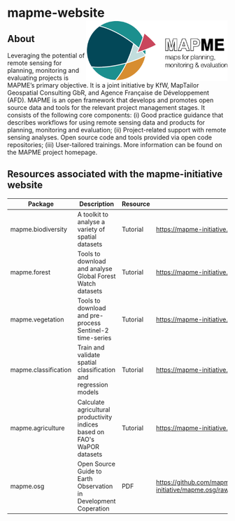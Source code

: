 # mapme-website <img src='assets/mapme-logo.png' align="right" height="138.5" />



## About
Leveraging the potential of remote sensing for planning, monitoring and evaluating projects is MAPME’s primary objective. It is a joint initiative by KfW, MapTailor Geospatial Consulting GbR, and Agence Française de Développement (AFD). MAPME is an open framework that develops and promotes open source data and tools for the relevant project management stages. It consists of the following core components: (i) Good practice guidance that describes workflows for using remote sensing data and products for planning, monitoring and evaluation; (ii) Project-related support with remote sensing analyses. Open source code and tools provided via open code repositories; (iii) User-tailored trainings. More information can be found on the MAPME project homepage.


## Resources associated with the mapme-initiative website

| Package               | Description                                                  	                | Resource 	        | Link                                                 	        |
| --------------------- | ----------------------------------------------------------------------------- | --------------------- | ------------------------------------------------------------- |
| mapme.biodiversity    | A toolkit to analyse a variety of spatial datasets                            | Tutorial              | https://mapme-initiative.github.io/mapme.biodiversity/        |
| mapme.forest          | Tools to download and analyse Global Forest Watch datasets   		        | Tutorial 	        | https://mapme-initiative.github.io/mapme.forest/     	        |
| mapme.vegetation      | Tools to download and pre-process Sentinel-2 time-series 		        | Tutorial 	        | https://mapme-initiative.github.io/mapme.vegetation/ 	        |
| mapme.classification  | Train and validate spatial classification and regression models	        | Tutorial 	        | https://mapme-initiative.github.io/mapme.classification/      |
| mapme.agriculture     | Calculate agricultural productivity indices based on FAO's WaPOR datasets     | Tutorial 	        | https://mapme-initiative.github.io/mapme.agriculture/         |
| mapme.osg | Open Source Guide to Earth Observation in Development Coperation | PDF | https://github.com/mapme-initiative/mapme.osg/raw/main/assets/MAPME_OpenSourceGuide_v0091.pdf |

